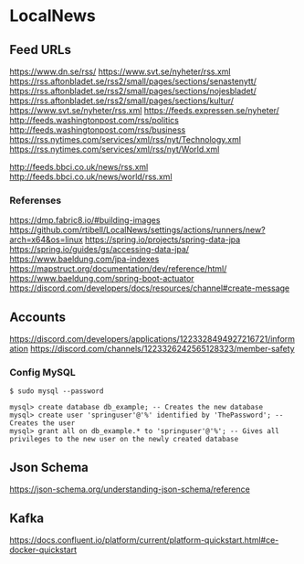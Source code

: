 # LocalNews

## Feed URLs
https://www.dn.se/rss/
https://www.svt.se/nyheter/rss.xml
https://rss.aftonbladet.se/rss2/small/pages/sections/senastenytt/
https://rss.aftonbladet.se/rss2/small/pages/sections/nojesbladet/
https://rss.aftonbladet.se/rss2/small/pages/sections/kultur/
https://www.svt.se/nyheter/rss.xml
https://feeds.expressen.se/nyheter/
http://feeds.washingtonpost.com/rss/politics
http://feeds.washingtonpost.com/rss/business
https://rss.nytimes.com/services/xml/rss/nyt/Technology.xml
https://rss.nytimes.com/services/xml/rss/nyt/World.xml

http://feeds.bbci.co.uk/news/rss.xml
http://feeds.bbci.co.uk/news/world/rss.xml





### Referenses
https://dmp.fabric8.io/#building-images
https://github.com/rtibell/LocalNews/settings/actions/runners/new?arch=x64&os=linux
https://spring.io/projects/spring-data-jpa
https://spring.io/guides/gs/accessing-data-jpa/
https://www.baeldung.com/jpa-indexes    
https://mapstruct.org/documentation/dev/reference/html/
https://www.baeldung.com/spring-boot-actuator
https://discord.com/developers/docs/resources/channel#create-message


## Accounts
https://discord.com/developers/applications/1223328494927216721/information
https://discord.com/channels/1223326242565128323/member-safety

### Config MySQL
```shell
$ sudo mysql --password

mysql> create database db_example; -- Creates the new database
mysql> create user 'springuser'@'%' identified by 'ThePassword'; -- Creates the user
mysql> grant all on db_example.* to 'springuser'@'%'; -- Gives all privileges to the new user on the newly created database

```

## Json Schema
https://json-schema.org/understanding-json-schema/reference

## Kafka
https://docs.confluent.io/platform/current/platform-quickstart.html#ce-docker-quickstart
